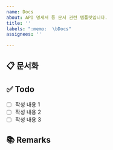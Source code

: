 ```yaml
---
name: Docs
about: API 명세서 등 문서 관련 템플릿입니다.
title: ''
labels: ":memo:  \bDocs"
assignees: ''

---
```


## 📋 문서화
<!-- 문서화한 내용 또는 변경사항을 적습니다. -->

## ✅ Todo
- [ ] 작성 내용 1
- [ ] 작성 내용 2
- [ ] 작성 내용 3
## 📚 Remarks
<!-- 비고사항이 있었다면 적기 -->
